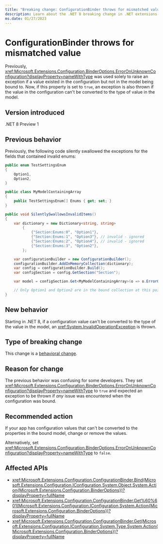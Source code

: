 ```yaml
---
title: "Breaking change: ConfigurationBinder throws for mismatched value"
description: Learn about the .NET 8 breaking change in .NET extensions where ConfigurationBinder throws an exception if ErrorOnUnknownConfiguration is true and a config value doesn't match the model value.
ms.date: 01/27/2023
---
```

# ConfigurationBinder throws for mismatched value

Previously, <xref:Microsoft.Extensions.Configuration.BinderOptions.ErrorOnUnknownConfiguration?displayProperty=nameWithType> was used solely to raise an exception if a value existed in the configuration but not in the model being bound to. Now, if this property is set to `true`, an exception is also thrown if the value in the configuration can't be converted to the type of value in the model.

## Version introduced

.NET 8 Preview 1

## Previous behavior

Previously, the following code silently swallowed the exceptions for the fields that contained invalid enums:

```csharp
public enum TestSettingsEnum
{
    Option1,
    Option2,
}

public class MyModelContainingArray
{
    public TestSettingsEnum[] Enums { get; set; }
}

public void SilentlySwallowsInvalidItems()
{
    var dictionary = new Dictionary<string, string>
        {
            {"Section:Enums:0", "Option1"},
            {"Section:Enums:1", "Option3"}, // invalid - ignored
            {"Section:Enums:2", "Option4"}, // invalid - ignored
            {"Section:Enums:3", "Option2"},
        };

    var configurationBuilder = new ConfigurationBuilder();
    configurationBuilder.AddInMemoryCollection(dictionary);
    var config = configurationBuilder.Build();
    var configSection = config.GetSection("Section");

    var model = configSection.Get<MyModelContainingArray>(o => o.ErrorOnUnknownConfiguration = true);

    // Only Option1 and Option2 are in the bound collection at this point.
}
```

## New behavior

Starting in .NET 8, if a configuration value can't be converted to the type of the value in the model, an <xref:System.InvalidOperationException> is thrown.

## Type of breaking change

This change is a [behavioral change](../../categories.md#behavioral-change).

## Reason for change

The previous behavior was confusing for some developers. They set <xref:Microsoft.Extensions.Configuration.BinderOptions.ErrorOnUnknownConfiguration?displayProperty=nameWithType> to `true` and expected an exception to be thrown if *any* issue was encountered when the configuration was bound.

## Recommended action

If your app has configuration values that can't be converted to the properties in the bound model, change or remove the values.

Alternatively, set <xref:Microsoft.Extensions.Configuration.BinderOptions.ErrorOnUnknownConfiguration?displayProperty=nameWithType> to `false`.

## Affected APIs

- <xref:Microsoft.Extensions.Configuration.ConfigurationBinder.Bind(Microsoft.Extensions.Configuration.IConfiguration,System.Object,System.Action{Microsoft.Extensions.Configuration.BinderOptions})?displayProperty=fullName>
- <xref:Microsoft.Extensions.Configuration.ConfigurationBinder.Get%60%601(Microsoft.Extensions.Configuration.IConfiguration,System.Action{Microsoft.Extensions.Configuration.BinderOptions})?displayProperty=fullName>
- <xref:Microsoft.Extensions.Configuration.ConfigurationBinder.Get(Microsoft.Extensions.Configuration.IConfiguration,System.Type,System.Action{Microsoft.Extensions.Configuration.BinderOptions})?displayProperty=fullName>
